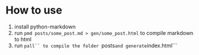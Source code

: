 # How to use
1. install python-markdown
2. run ```pmd posts/some_post.md > gen/some_post.html``` to compile markdown to html
3. run ```pall`` to compile the folder ```posts``` and generate ```index.html```

